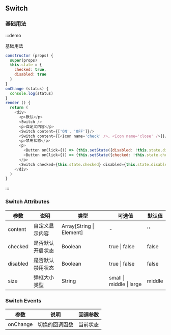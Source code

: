 ## Switch


### 基础用法

:::demo

基础用法

```js
constructor (props) {
  super(props)
  this.state = {
    checked: true,
    disabled: true
  }
}
onChange (status) {
  console.log(status)
}
render () {
  return (
    <div>
      <p>默认</p>
      <Switch />
      <p>自定义内容</p>
      <Switch content={['ON', 'OFF']}/>
      <Switch content={[<Icon name='check' />, <Icon name='close' />]}/>
      <p>禁用状态</p>
      <p>
        <Button onClick={() => {this.setState({disabled: !this.state.disabled})}}>切换禁用</Button>
        <Button onClick={() => {this.setState({checked: !this.state.checked})}}>切换开启</Button>
      </p>
      <Switch checked={this.state.checked} disabled={this.state.disabled} content={['开', '关']} onChange={this.onChange.bind(this)}/>
    </div>
  )
}
```
:::



###  Switch Attributes

| 参数 | 说明 | 类型 | 可选值 | 默认值 |
| -------- | ----- | ---- | ---- | ---- |
| content |  自定义显示内容 |  Array[String \| Element] | - | '' |
| checked |  是否默认开启状态 | Boolean | true  \| false |  false |
| disabled |  是否默认禁用状态 | Boolean | true  \| false |  false |
| size | 弹框大小类型 | String | small \| middle \| large | middle |


###  Switch Events

| 参数 | 说明 | 回调参数 |
| ------- | ------- | ------- |
|  onChange |  切换的回调函数 | 当前状态 |
